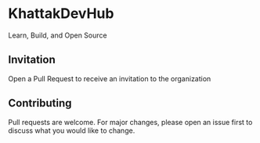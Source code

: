# KhattakDevHub

Learn, Build, and Open Source


## Invitation
Open a Pull Request to receive an invitation to the organization

## Contributing
Pull requests are welcome. For major changes, please open an issue first to discuss what you would like to change.
